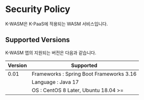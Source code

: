 # Security Policy

K-WASM은 K-PaaS에 적용되는 WASM 서비스입니다.

## Supported Versions

K-WASM 앱의 지원되는 버전은 다음과 같습니다.

| Version | Supported                                    |
| ------- | -------------------------------------------- |
|  0.01   | Frameworks : Spring Boot Frameworks 3.16
|         |  Language : Java 17
|         |   OS : CentOS 8 Later, Ubuntu 18.04 >=
                 

